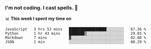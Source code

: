 ### I'm not coding. I cast spells. 🎩

📊 **This week I spent my time on**
<!--START_SECTION:waka-->
```text
JavaScript   3 hrs 53 mins   █████████████████░░░░░░░░   67.36 % 
Python       1 hr 43 mins    ███████▒░░░░░░░░░░░░░░░░░   29.85 % 
Markdown     7 mins          ▓░░░░░░░░░░░░░░░░░░░░░░░░   02.08 % 
JSON         1 min           ░░░░░░░░░░░░░░░░░░░░░░░░░   00.29 % 
```
<!--END_SECTION:waka-->

